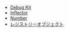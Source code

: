 - [Debug Kit](https://book.cakephp.org/3.0/ja/debug-kit.html)
- [Inflector](https://book.cakephp.org/3.0/ja/core-libraries/inflector.html)
- [Number](https://book.cakephp.org/3.0/ja/core-libraries/number.html)
- [レジストリーオブジェクト](https://book.cakephp.org/3.0/ja/core-libraries/registry-objects.html)

